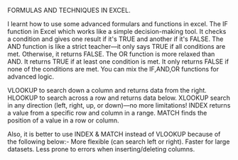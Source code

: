 FORMULAS AND TECHNIQUES IN EXCEL.

I learnt how to use some advanced formulars and functions in excel.
The IF function in Excel which works like a simple decision-making tool. It checks a condition and gives one result if it's TRUE and another if it's FALSE.
The AND function is like a strict teacher—it only says TRUE if all conditions are met. Otherwise, it returns FALSE.
The OR function is more relaxed than AND. It returns TRUE if at least one condition is met. It only returns FALSE if none of the conditions are met.
You can mix the IF,AND,OR functions for advanced logic.

VLOOKUP to search down a column and returns data from the right.
HLOOKUP to search across a row and returns data below.
XLOOKUP search in any direction (left, right, up, or down)—no more limitations!
INDEX returns a value from a specific row and column in a range.
MATCH finds the position of a value in a row or column.

Also, it is better to use INDEX & MATCH instead of VLOOKUP because of the following below:-
More flexible (can search left or right).
Faster for large datasets.
Less prone to errors when inserting/deleting columns.
